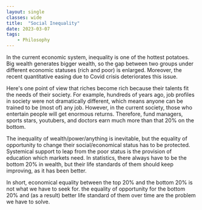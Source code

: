 ```yaml
---
layout: single
classes: wide
title:  "Social Inequality"
date: 2023-03-07
tags:
    - Philosophy
---
```


In the current economic system, inequality is one of the hottest potatoes.
Big wealth generates bigger wealth, so the gap between two groups under different economic statuses (rich and poor) is enlarged.
Moreover, the recent quantitative easing due to Covid crisis deteriorates this issue.

Here's one point of view that riches become rich because their talents fit the needs of their society.
For example, hundreds of years ago, job profiles in society were not dramatically different, which means anyone can be trained to be (most of) any job.
However, in the current society, those who entertain people will get enormous returns.
Therefore, fund managers, sports stars, youtubers, and doctors earn much more than that 20% on the bottom.

The inequality of wealth/power/anything is inevitable, but the equality of opportunity to change their social/economical status has to be protected.
Systemical support to leap from the poor status is the provision of education which markets need.
In statistics, there always have to be the bottom 20% in wealth, but their life standards of them should keep improving, as it has been better.

In short, economical equality between the top 20% and the bottom 20% is not what we have to seek for. 
the equality of opportunity for the bottom 20% and (as a result) better life standard of them over time are the problem we have to solve. 